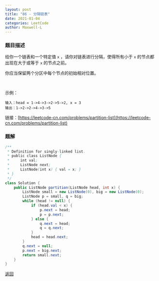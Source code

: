 ```yaml
---
layout: post
title: "86 - 分隔链表"
date: 2021-01-04
categories: LeetCode
author: Maxwell-L
---
```


### **题目描述**
给你一个链表和一个特定值 `x` ，请你对链表进行分隔，使得所有小于 `x` 的节点都出现在大于或等于 `x` 的节点之前。

你应当保留两个分区中每个节点的初始相对位置。

 

示例：
```
输入：head = 1->4->3->2->5->2, x = 3
输出：1->2->2->4->3->5
```


链接：[https://leetcode-cn.com/problems/partition-list](https://leetcode-cn.com/problems/partition-list)


### **题解**
``` java
/**
 * Definition for singly-linked list.
 * public class ListNode {
 *     int val;
 *     ListNode next;
 *     ListNode(int x) { val = x; }
 * }
 */
class Solution {
    public ListNode partition(ListNode head, int x) {
        ListNode small = new ListNode(0), big = new ListNode(0);
        ListNode p = small, q = big;
        while (head != null) {
            if (head.val < x) {
                p.next = head;
                p = p.next;
            } else {
                q.next = head;
                q = q.next;
            }
            head = head.next;
        }
        q.next = null;
        p.next = big.next;
        return small.next;
    }
}
```

[返回](https://maxwell-blog.cn/leetcode/2020/10/08/leetcode.html)